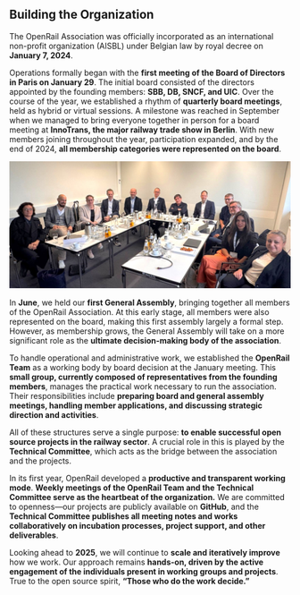 ## Building the Organization

The OpenRail Association was officially incorporated as an international non-profit organization (AISBL) under Belgian law by royal decree on **January 7, 2024**.

Operations formally began with the **first meeting of the Board of Directors in Paris on January 29**. The initial board consisted of the directors appointed by the founding members: **SBB, DB, SNCF, and UIC**. Over the course of the year, we established a rhythm of **quarterly board meetings**, held as hybrid or virtual sessions. A milestone was reached in September when we managed to bring everyone together in person for a board meeting at **InnoTrans, the major railway trade show in Berlin**. With new members joining throughout the year, participation expanded, and by the end of 2024, **all membership categories were represented on the board**.

![Board of Directors](images/2024-09-27-bod-innotrans.jpg)

In **June**, we held our **first General Assembly**, bringing together all members of the OpenRail Association. At this early stage, all members were also represented on the board, making this first assembly largely a formal step. However, as membership grows, the General Assembly will take on a more significant role as the **ultimate decision-making body of the association**.

To handle operational and administrative work, we established the **OpenRail Team** as a working body by board decision at the January meeting. This **small group, currently composed of representatives from the founding members**, manages the practical work necessary to run the association. Their responsibilities include **preparing board and general assembly meetings, handling member applications, and discussing strategic direction and activities**.

All of these structures serve a single purpose: **to enable successful open source projects in the railway sector**. A crucial role in this is played by the **Technical Committee**, which acts as the bridge between the association and the projects.

In its first year, OpenRail developed a **productive and transparent working mode**. **Weekly meetings of the OpenRail Team and the Technical Committee serve as the heartbeat of the organization.** We are committed to openness—our projects are publicly available on **GitHub**, and the **Technical Committee publishes all meeting notes and works collaboratively on incubation processes, project support, and other deliverables**.

Looking ahead to **2025**, we will continue to **scale and iteratively improve** how we work. Our approach remains **hands-on, driven by the active engagement of the individuals present in working groups and projects**. True to the open source spirit, **“Those who do the work decide.”**
